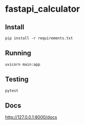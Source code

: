 # fastapi_calculator

## Install
`pip install -r requirements.txt`

## Running
`uvicorn main:app`

## Testing
`pytest`

## Docs
http://127.0.0.1:8000/docs